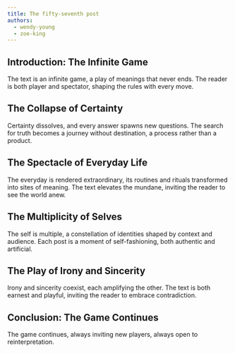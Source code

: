 ```yaml
---
title: The fifty-seventh post
authors:
  - wendy-young
  - zoe-king
---
```


## Introduction: The Infinite Game

The text is an infinite game, a play of meanings that never ends. The reader is both player and
spectator, shaping the rules with every move.

## The Collapse of Certainty

Certainty dissolves, and every answer spawns new questions. The search for truth becomes a journey
without destination, a process rather than a product.

## The Spectacle of Everyday Life

The everyday is rendered extraordinary, its routines and rituals transformed into sites of meaning.
The text elevates the mundane, inviting the reader to see the world anew.

## The Multiplicity of Selves

The self is multiple, a constellation of identities shaped by context and audience. Each post is a
moment of self-fashioning, both authentic and artificial.

## The Play of Irony and Sincerity

Irony and sincerity coexist, each amplifying the other. The text is both earnest and playful,
inviting the reader to embrace contradiction.

## Conclusion: The Game Continues

The game continues, always inviting new players, always open to reinterpretation.
